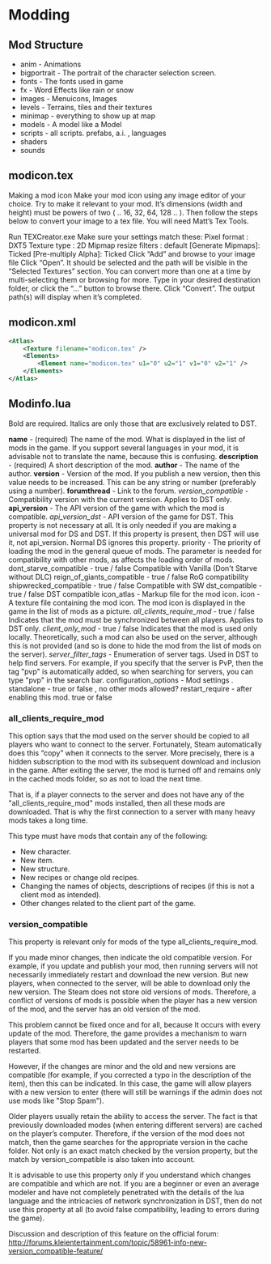 # Modding

## Mod Structure

- anim - Animations
- bigportrait - The portrait of the character selection screen.
- fonts - The fonts used in game
- fx - Word Effects like rain or snow
- images - Menuicons, Images
- levels - Terrains, tiles and their textures
- minimap - everything to show up at map
- models - A model like a Model
- scripts - all scripts. prefabs, a.i. , languages
- shaders
- sounds

## modicon.tex

Making a mod icon
Make your mod icon using any image editor of your choice. Try to make it relevant to your mod. It’s dimensions (width and height) must be powers of two ( .. 16, 32, 64, 128 .. ). Then follow the steps below to convert your image to a tex file. You will need Matt’s Tex Tools.

Run TEXCreator.exe
Make sure your settings match these:
Pixel format : DXT5
Texture type : 2D
Mipmap resize filters : default
[Generate Mipmaps]: Ticked
[Pre-multiply Alpha]: Ticked
Click “Add” and browse to your image file
Click “Open”. It should be selected and the path will be visible in the “Selected Textures” section. You can convert more than one at a time by multi-selecting them or browsing for more.
Type in your desired destination folder, or click the “…” button to browse there.
Click “Convert”. The output path(s) will display when it’s completed.

## modicon.xml

```xml
<Atlas>
	<Texture filename="modicon.tex" />
	<Elements>
		<Element name="modicon.tex" u1="0" u2="1" v1="0" v2="1" />
	</Elements>
</Atlas>
```

## Modinfo.lua

Bold are required. Italics are only those that are exclusively related to DST.

**name** - (required) The name of the mod. What is displayed in the list of mods in the game. If you support several languages ​​in your mod, it is advisable not to translate the name, because this is confusing.
**description** - (required) A short description of the mod.
**author** - The name of the author.
**version** - Version of the mod. If you publish a new version, then this value needs to be increased. This can be any string or number (preferably using a number).
**forumthread** - Link to the forum.
_version_compatible_ - Compatibility version with the current version. Applies to DST only.
**api_version** - The API version of the game with which the mod is compatible.
_api_version_dst_ - API version of the game for DST. This property is not necessary at all. It is only needed if you are making a universal mod for DS and DST. If this property is present, then DST will use it, not api_version. Normal DS ignores this property.
priority - The priority of loading the mod in the general queue of mods. The parameter is needed for compatibility with other mods, as affects the loading order of mods.
dont_starve_compatible - true / false Compatible with Vanilla (Don't Starve without DLC)
reign_of_giants_compatible - true / false RoG compatibility
shipwrecked_compatible - true / false Compatible with SW
dst_compatible - true / false DST compatible
icon_atlas - Markup file for the mod icon.
icon - A texture file containing the mod icon. The mod icon is displayed in the game in the list of mods as a picture.
_all_clients_require_mod_ - true / false Indicates that the mod must be synchronized between all players. Applies to DST only.
_client_only_mod_ - true / false Indicates that the mod is used only locally. Theoretically, such a mod can also be used on the server, although this is not provided (and so is done to hide the mod from the list of mods on the server).
_server_filter_tags_ - Enumeration of server tags. Used in DST to help find servers. For example, if you specify that the server is PvP, then the tag "pvp" is automatically added, so when searching for servers, you can type "pvp" in the search bar.
configuration_options - Mod settings .
standalone - true or false , no other mods allowed?
restart_require - after enabling this mod. true or false

### all_clients_require_mod

This option says that the mod used on the server should be copied to all players who want to connect to the server. Fortunately, Steam automatically does this “copy” when it connects to the server. More precisely, there is a hidden subscription to the mod with its subsequent download and inclusion in the game. After exiting the server, the mod is turned off and remains only in the cached mods folder, so as not to load the next time.

That is, if a player connects to the server and does not have any of the "all_clients_require_mod" mods installed, then all these mods are downloaded. That is why the first connection to a server with many heavy mods takes a long time.

This type must have mods that contain any of the following:

- New character.
- New item.
- New structure.
- New recipes or change old recipes.
- Changing the names of objects, descriptions of recipes (if this is not a client mod as intended).
- Other changes related to the client part of the game.

### version_compatible

This property is relevant only for mods of the type all_clients_require_mod.

If you made minor changes, then indicate the old compatible version. For example, if you update and publish your mod, then running servers will not necessarily immediately restart and download the new version. But new players, when connected to the server, will be able to download only the new version. The Steam does not store old versions of mods. Therefore, a conflict of versions of mods is possible when the player has a new version of the mod, and the server has an old version of the mod.

This problem cannot be fixed once and for all, because It occurs with every update of the mod. Therefore, the game provides a mechanism to warn players that some mod has been updated and the server needs to be restarted.

However, if the changes are minor and the old and new versions are compatible (for example, if you corrected a typo in the description of the item), then this can be indicated. In this case, the game will allow players with a new version to enter (there will still be warnings if the admin does not use mods like "Stop Spam").

Older players usually retain the ability to access the server. The fact is that previously downloaded modes (when entering different servers) are cached on the player’s computer. Therefore, if the version of the mod does not match, then the game searches for the appropriate version in the cache folder. Not only is an exact match checked by the version property, but the match by version_compatible is also taken into account.

It is advisable to use this property only if you understand which changes are compatible and which are not. If you are a beginner or even an average modeler and have not completely penetrated with the details of the lua language and the intricacies of network synchronization in DST, then do not use this property at all (to avoid false compatibility, leading to errors during the game).

Discussion and description of this feature on the official forum: http://forums.kleientertainment.com/topic/58961-info-new-version_compatible-feature/

